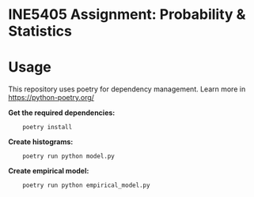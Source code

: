 # INE5405 Assignment: Probability & Statistics

# Usage

This repository uses poetry for dependency management. Learn more in https://python-poetry.org/


<b>Get the required dependencies:</b>

        poetry install

<b>Create histograms:</b>

        poetry run python model.py

<b>Create empirical model:</b>

        poetry run python empirical_model.py